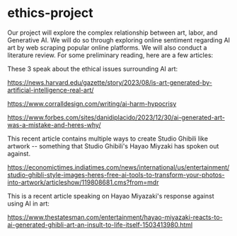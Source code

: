 # ethics-project

Our project will explore the complex relationship between art, labor, and Generative AI. We will do so through exploring online sentiment regarding AI art by web scraping popular online platforms. We will also conduct a literature review. For some preliminary reading, here are a few articles:

These 3 speak about the ethical issues surrounding AI art:

https://news.harvard.edu/gazette/story/2023/08/is-art-generated-by-artificial-intelligence-real-art/

https://www.corralldesign.com/writing/ai-harm-hypocrisy

https://www.forbes.com/sites/danidiplacido/2023/12/30/ai-generated-art-was-a-mistake-and-heres-why/

This recent article contains multiple ways to create Studio Ghibili like artwork -- something that Studio Ghibili's Hayao Miyzaki has spoken out against.

https://economictimes.indiatimes.com/news/international/us/entertainment/studio-ghibli-style-images-heres-free-ai-tools-to-transform-your-photos-into-artwork/articleshow/119808681.cms?from=mdr

This is a recent article speaking on Hayao Miyazaki's response against using AI in art:

https://www.thestatesman.com/entertainment/hayao-miyazaki-reacts-to-ai-generated-ghibli-art-an-insult-to-life-itself-1503413980.html